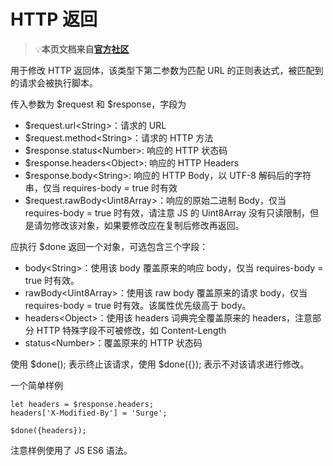 # HTTP 返回

> 💡**本页文档来自**[**官方社区**](https://community.nssurge.com/d/33-scripting)

用于修改 HTTP 返回体，该类型下第二参数为匹配 URL 的正则表达式，被匹配到的请求会被执行脚本。

传入参数为 \$request 和 \$response，字段为

* $request.url\<String>：请求的 URL
* $request.method\<String>：请求的 HTTP 方法
* $response.status\<Number>: 响应的 HTTP 状态码
* $response.headers\<Object>: 响应的 HTTP Headers
* $response.body\<String>: 响应的 HTTP Body，以 UTF-8 解码后的字符串，仅当 requires-body = true 时有效
* $request.rawBody\<Uint8Array>：响应的原始二进制 Body，仅当 requires-body = true 时有效，请注意 JS 的 Uint8Array 没有只读限制，但是请勿修改该对象，如果要修改应在复制后修改再返回。

应执行 \$done 返回一个对象，可选包含三个字段：

* body\<String>：使用该 body 覆盖原来的响应 body，仅当 requires-body = true 时有效。
* rawBody\<Uint8Array>：使用该 raw body 覆盖原来的请求 body，仅当 requires-body = true 时有效。该属性优先级高于 body。
* headers\<Object>：使用该 headers 词典完全覆盖原来的 headers，注意部分 HTTP 特殊字段不可被修改，如 Content-Length
* status\<Number>：覆盖原来的 HTTP 状态码

使用 \$done(); 表示终止该请求，使用 \$done({}); 表示不对该请求进行修改。

一个简单样例

    let headers = $response.headers;
    headers['X-Modified-By'] = 'Surge';

    $done({headers});

注意样例使用了 JS ES6 语法。

